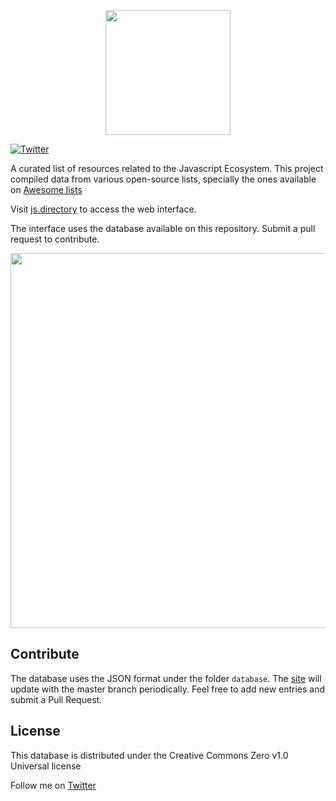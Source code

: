 <p align="center"><img src="https://firebasestorage.googleapis.com/v0/b/js-directory.appspot.com/o/logo.svg?alt=media&token=c705a75c-152c-483c-b9ab-4fe0ae64d09b" width="200"/></p>

[![Twitter](https://img.shields.io/twitter/url/https/twitter.com/fold_left.svg?style=social&label=Follow%20%40geraldoramos)](https://twitter.com/geraldoramos)

A curated list of resources related to the Javascript Ecosystem. This project compiled data from various open-source lists, specially the ones available on [Awesome lists](https://github.com/sindresorhus/awesome)

Visit [js.directory](https://js.directory) to access the web interface.

The interface uses the database available on this repository. Submit a pull request to contribute.

<p align="center"><img src="https://firebasestorage.googleapis.com/v0/b/js-directory.appspot.com/o/demo.gif?alt=media&token=c09b3429-d6d2-4d80-9abd-bf06c3ee3e35" width="600"/></p>

## Contribute

The database uses the JSON format under the folder `database`. The [site](https://js.directory) will update with the master branch periodically. Feel free to add new entries and submit a Pull Request.


## License
This database is distributed under the Creative Commons Zero v1.0 Universal license

Follow me on [Twitter](http://twitter.com/geraldoramos)
